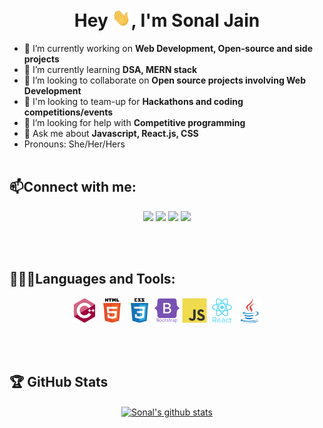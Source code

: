 <h1 align="center">Hey <img gif src="hi.gif" width="30px">, I'm Sonal Jain </h1>

- 🔭 I’m currently working on **Web Development, Open-source and side projects**
- 🌱 I’m currently learning **DSA, MERN stack**
- 👯 I’m looking to collaborate on **Open source projects involving Web Development**
- 🤝 I'm looking to team-up for **Hackathons and coding competitions/events**
- 🤔 I’m looking for help with **Competitive programming** 
- 💬 Ask me about **Javascript, React.js, CSS**
- Pronouns: She/Her/Hers
<br><br>
<h2>📫Connect with me:</h2>
<p align="center">
<a href="mailto:sonaljain067@gmail.com" target="blank"><img src="https://img.icons8.com/ultraviolet/452/gmail--v1.png" width="48"/></a>
 <a href="https://linkedin.com/in/sonaljain067" target="blank"><img src="https://img.icons8.com/ultraviolet/452/linkedin.png" width="45" /></a>
 <a href="https://twitter.com/sonaljain067" target="blank"><img src="https://img.icons8.com/ultraviolet/344/twitter-circled--v1.pn" width="45"/></a>
 <a href="https://instagram.com/sonaljain067" target="blank"><img src="https://img.icons8.com/ultraviolet/452/instagram-new.png" width="45" /></a>
</p>
<br><br>
<h2>👩🏻‍💻Languages and Tools:</h2>
<p align="center">  
    <img src="https://raw.githubusercontent.com/devicons/devicon/master/icons/cplusplus/cplusplus-original.svg" alt="cplusplus" width="40" height="40"/>
    <img src="https://raw.githubusercontent.com/devicons/devicon/master/icons/html5/html5-original-wordmark.svg" alt="html5" width="40" height="40"/>
    <img src="https://raw.githubusercontent.com/devicons/devicon/master/icons/css3/css3-original-wordmark.svg" alt="css3" width="40" height="40"/>
    <img src="https://raw.githubusercontent.com/devicons/devicon/master/icons/bootstrap/bootstrap-plain-wordmark.svg" alt="bootstrap" width="40" height="40"/>         <img src="https://raw.githubusercontent.com/devicons/devicon/master/icons/javascript/javascript-original.svg" alt="javascript" width="40" height="40"/>
    <img src="https://raw.githubusercontent.com/devicons/devicon/master/icons/react/react-original-wordmark.svg" alt="react" width="40" height="40"/>
    <img src="https://raw.githubusercontent.com/devicons/devicon/master/icons/java/java-original.svg" alt="java" width="40" height="40"/>
    <!--<img src="https://raw.githubusercontent.com/devicons/devicon/master/icons/mysql/mysql-original-wordmark.svg" alt="mysql" width="40" height="40"/> -->
</p>   
<br><br>
<h2>🏆 GitHub Stats</h2>
<p align="center">  
 <a href="https://github.com/sonaljain067/github-readme-stats">
  <img align="center" src="https://github-readme-stats.vercel.app/api?username=sonaljain067&show_icons=true&include_all_commits=true&theme=material-palenight" alt="Sonal's github stats" />
</a>
 </p>




